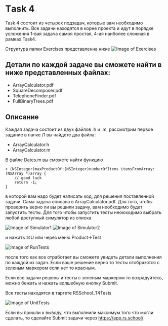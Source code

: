 # Тask 4
Task 4 состоит из четырех подзадач, которые вам необходимо выполнить. 
Все задачи находятся в корне проекта и идут в порядке усложения 
1-вая задача самоя простая, 4-ая наиболее сложная в рамках Task4.

Структура папки Exercises представленна ниже
![Image of Exercises](https://github.com/rolling-scopes-school/rs.ios-stage1-task4/blob/master/images/Exercises.png)

## Детали по каждой задаче вы сможете найти в ниже представленных файлах:
  - ArrayCalculator.pdf
  - SquareDecomposer.pdf
  - TelephoneFinder.pdf
  - FullBinaryTrees.pdf

## Описание 
Каждая задача состоит из двух файлов .h и .m, рассмотрим первое задание
в папке /1 вы найдете два файла:
- ArrayCalculator.h
- ArrayCalculator.m

В файле Dates.m вы сможете найти функцию 
```
+ (NSInteger)maxProductOf:(NSInteger)numberOfItems itemsFromArray:(NSArray *)array {
    // good luck
    return -1;
}

```
 в которой вам надо будет написать код, для решения поставленной задачи. 
 Сама задача описана в ArrayCalculator.pdf. Для того, чтобы проверить верно ли вы решили 
 задачу, вам необходимо будет запустить тесты. Для того чтобы запустить тесты неоюходимо 
 выбрать любой доступный симулятор из списка

![Image of Simulator1](https://github.com/rolling-scopes-school/rs.ios-stage1-task4/blob/master/images/Simulator1.png)
![Image of Simulator2](https://github.com/rolling-scopes-school/rs.ios-stage1-task4/blob/master/images/Simulator2.png)

и нажать ⌘U или через меню Product->Test

![Image of RunTests](https://github.com/rolling-scopes-school/rs.ios-stage1-task4/blob/master/images/RunTests.png)

после того как все отработает вы сможете увидеть детали выполнения по каждой из задач. 
Если ваше решение верно то тесты отобразятся с зеленым маркером если нет то красным. 

Если все задачи решены и тесты с зеленым маркером то возрадуйтесь, можно бежать и нажать волшебную кнопку Submit.

Все тесты находятся в таргете RSSchool_T4Tests

![Image of UnitTests](https://github.com/rolling-scopes-school/rs.ios-stage1-task4/blob/master/images/UnitTests.png)

Если вы пришли к выводу, что выполнили максимум того что могли сделать, то сделайте Submit задачи через 
https://app.rs.school/




